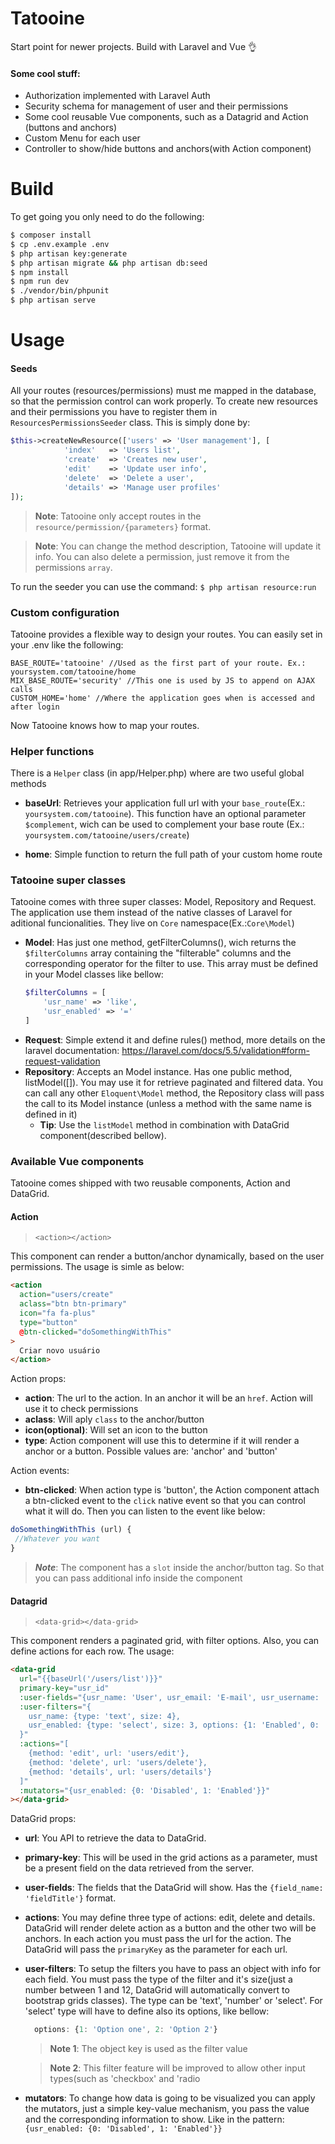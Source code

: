 # Tatooine
Start point for newer projects. Build with Laravel and Vue :ok_hand:
#### Some cool stuff:
* Authorization implemented with Laravel Auth
* Security schema for management of user and their permissions
* Some cool reusable Vue components, such as a Datagrid and Action (buttons and anchors)
* Custom Menu for each user
* Controller to show/hide buttons and anchors(with Action component)

# Build
To get going you only need to do the following:

``` sh
$ composer install
$ cp .env.example .env
$ php artisan key:generate
$ php artisan migrate && php artisan db:seed
$ npm install
$ npm run dev
$ ./vendor/bin/phpunit
$ php artisan serve 
```

# Usage

#### Seeds
All your routes (resources/permissions) must me mapped in the database, so that the permission control can work properly. To create new resources and their permissions you have to register them in `ResourcesPermissionsSeeder` class. This is simply done by:
``` php
$this->createNewResource(['users' => 'User management'], [
            'index'   => 'Users list', 
            'create'  => 'Creates new user', 
            'edit'    => 'Update user info', 
            'delete'  => 'Delete a user', 
            'details' => 'Manage user profiles'
]);
```

> **Note**: Tatooine only accept routes in the `resource/permission/{parameters}` format.

> **Note**: You can change the method description, Tatooine will update it info. You can also delete a permission, just remove it from the permissions `array`.

To run the seeder you can use the command:
`$ php artisan resource:run`

### Custom configuration
Tatooine provides a flexible way to design your routes. You can easily set in your .env like the following:
```
BASE_ROUTE='tatooine' //Used as the first part of your route. Ex.: yoursystem.com/tatooine/home
MIX_BASE_ROUTE='security' //This one is used by JS to append on AJAX calls
CUSTOM_HOME='home' //Where the application goes when is accessed and after login
```
Now Tatooine knows how to map your routes.

### Helper functions
There is a `Helper` class (in app/Helper.php) where are two useful global methods
* **baseUrl**: Retrieves your application full url with your `base_route`(Ex.: `yoursystem.com/tatooine`). This function have an optional parameter `$complement`, wich can be used to complement your base route
(Ex.: `yoursystem.com/tatooine/users/create`)

* **home**: Simple function to return the full path of your custom home route

### Tatooine super classes
Tatooine comes with three super classes: Model, Repository and Request. The application use them instead of the native classes of Laravel for aditional funcionalities. They live on `Core` namespace(Ex.:`Core\Model`)

* **Model**: Has just one method, getFilterColumns(), wich returns the `$filterColumns` array containing the "filterable" columns and the corresponding operator for the filter to use. This array must be defined in your Model classes like bellow:
  ``` php
  $filterColumns = [
      'usr_name' => 'like',
      'usr_enabled' => '='
  ]
  ```
 * **Request**: Simple extend it and define rules() method, more details on the laravel documentation: https://laravel.com/docs/5.5/validation#form-request-validation
 * **Repository**: Accepts an Model instance. Has one public method, listModel([]). You may use it for retrieve paginated and filtered data. You can call any other `Eloquent\Model` method, the Repository class will pass the call to its Model instance (unless a method with the same name is defined in it)
   - **Tip**: Use the `listModel` method in combination with DataGrid component(described bellow).

### Available Vue components
Tatooine comes shipped with two reusable components, Action and DataGrid.

#### Action
> `<action></action>`

This component can render a button/anchor dynamically, based on the user permissions. The usage is simle as below:
``` html
<action
  action="users/create"
  aclass="btn btn-primary"
  icon="fa fa-plus"
  type="button"
  @btn-clicked="doSomethingWithThis"
>
  Criar novo usuário
</action>
```
 Action props:
 * **action**: The url to the action. In an anchor it will be an `href`. Action will use it to check permissions
 * **aclass**: Will aply `class` to the anchor/button
 * **icon(optional)**: Will set an icon to the button
 * **type**: Action component will use this to determine if it will render a anchor or a button. Possible values are: 'anchor' and 'button'
 
 Action events:
 * **btn-clicked**: When action type is 'button', the Action component attach a btn-clicked event to the `click` native event so that you can control what it will do. Then you can listen to the event like below:
 ``` js
 doSomethingWithThis (url) {
  //Whatever you want
 }
```

> ***Note***: The component has a `slot` inside the anchor/button tag. So that you can pass additional info inside the component

#### Datagrid
> `<data-grid></data-grid>`

This component renders a paginated grid, with filter options. Also, you can define actions for each row. The usage:

``` html
<data-grid 
  url="{{baseUrl('/users/list')}}"
  primary-key="usr_id"
  :user-fields="{usr_name: 'User', usr_email: 'E-mail', usr_username: 'Username', usr_enabled: 'Status'}"
  :user-filters="{
    usr_name: {type: 'text', size: 4}, 
    usr_enabled: {type: 'select', size: 3, options: {1: 'Enabled', 0: 'Disabled'}}
  }"
  :actions="[
    {method: 'edit', url: 'users/edit'}, 
    {method: 'delete', url: 'users/delete'}, 
    {method: 'details', url: 'users/details'}
  ]"
  :mutators="{usr_enabled: {0: 'Disabled', 1: 'Enabled'}}"
></data-grid>
```
DataGrid props:
* **url**: You API to retrieve the data to DataGrid.
* **primary-key**: This will be used in the grid actions as a parameter, must be a present field on the data retrieved from the server.
* **user-fields**: The fields that the DataGrid will show. Has the `{field_name: 'fieldTitle'}` format.
* **actions**: You may define three type of actions: edit, delete and details. DataGrid will render delete action as a button and the other two will be anchors. In each action you must pass the url for the action. The DataGrid will pass the `primaryKey` as the parameter for each url.
* **user-filters**: To setup the filters you have to pass an object with info for each field. You must pass the type of the filter and it's size(just a number between 1 and 12, DataGrid will automatically convert to bootstrap grids classes). The type can be 'text', 'number' or 'select'. For 'select' type will have to define also its options, like bellow:
  ``` js
    options: {1: 'Option one', 2: 'Option 2'}
  ```
  
  > **Note 1**: The object key is used as the filter value
  
  > **Note 2**: This filter feature will be improved to allow other input types(such as 'checkbox' and 'radio
  
* **mutators**: To change how data is going to be visualized you can apply the mutators, just a simple key-value mechanism, you pass the value and the corresponding information to show. Like in the pattern: `{usr_enabled: {0: 'Disabled', 1: 'Enabled'}}`
  

  
